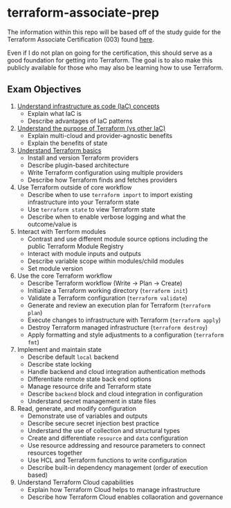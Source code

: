 # terraform-associate-prep

The information within this repo will be based off of the study guide for the Terraform Associate Certification (003) found [here](https://developer.hashicorp.com/terraform/tutorials/certification-003/associate-study-003).

Even if I do not plan on going for the certification, this should serve as a good foundation for getting into Terraform. The goal is to also make this publicly available for those who may also be learning how to use Terraform.

## Exam Objectives

1. [Understand infrastructure as code (IaC) concepts](https://github.com/dennisbasilio/terraform-associate-prep/tree/main/iac_basics#infrastructure-as-code-iac-basics)
   * Explain what IaC is
   * Describe advantages of IaC patterns
2. [Understand the purpose of Terraform (vs other IaC)](https://github.com/dennisbasilio/terraform-associate-prep/tree/main/iac_basics#infrastructure-as-code-iac-basics)
   * Explain multi-cloud and provider-agnostic benefits
   * Explain the benefits of state
3. [Understand Terraform basics](https://github.com/dennisbasilio/terraform-associate-prep/tree/main/terraform_fundamentals#terraform-fundamentals)
   * Install and version Terraform providers
   * Describe plugin-based architecture
   * Write Terraform configuration using multiple providers
   * Describe how Terraform finds and fetches providers
4. Use Terraform outside of core workflow
   * Describe when to use `terraform import` to import existing infrastructure into your Terraform state
   * Use `terraform state` to view Terraform state
   * Describe when to enable verbose logging and what the outcome/value is
5. Interact with Terrform modules
   * Contrast and use different module source options including the public Terraform Module Registry
   * Interact with module inputs and outputs
   * Describe variable scope within modules/child modules
   * Set module version
6. Use the core Terraform workflow
   * Describe Terraform workflow (Write -> Plan -> Create)
   * Initialize a Terraform working directory (`terraform init`)
   * Validate a Terraform configuration (`terraform validate`)
   * Generate and review an execution plan for Terraform (`terraform plan`)
   * Execute changes to infrastructure with Terraform (`terraform apply`)
   * Destroy Terraform managed infrastructure (`terraform destroy`)
   * Apply formatting and style adjustments to a configuration (`terraform fmt`)
7. Implement and maintain state
   * Describe default `local` backend
   * Describe state locking
   * Handle backend and cloud integration authentication methods
   * Differentiate remote state back end options
   * Manage resource drife and Terraform state
   * Describe `backend` block and cloud integration in configuration
   * Understand secret management in state files
8. Read, generate, and modify configuration
   * Demonstrate use of variables and outputs
   * Describe secure secret injection best practice
   * Understand the use of collection and structural types
   * Create and differentiate `resource` and `data` configuration
   * Use resource addressing and resource parameters to connect resources together
   * Use HCL and Terraform functions to write configuration
   * Describe built-in dependency management (order of execution based)
9. Understand Terraform Cloud capabilities
   * Explain how Terraform Cloud helps to manage infrastructure
   * Describe how Terraform Cloud enables collaoration and governance
